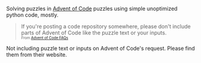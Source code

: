 Solving puzzles in [Advent of Code](https://adventofcode.com/) puzzles using simple unoptimized python code, mostly.

>If you're posting a code repository somewhere, please don't include parts of Advent of Code like the puzzle text or your inputs. 
<br><sub><sup>From [Advent of Code FAQs](https://adventofcode.com/2024/about)</sup></sub>

Not including puzzle text or inputs on Advent of Code's request. Please find them from their website.